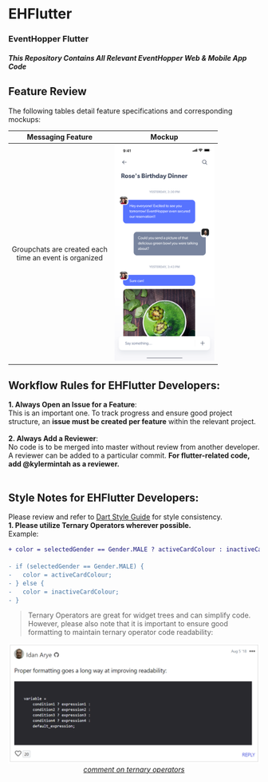 # EHFlutter <br> 
### EventHopper Flutter
##### This Repository Contains All Relevant EventHopper Web & Mobile App Code

## Feature Review

The following tables detail feature specifications and corresponding mockups:

<center>

Messaging Feature             |  Mockup
:-------------------------:|:-------------------------:
Groupchats are created each <br/> time an event is organized |  <img src="docs/Messages.png" alt="drawing" width="200"/>

</center>

## Workflow Rules for EHFlutter Developers: 
**1. Always Open an Issue for a Feature**: <br>
This is an important one. To track progress and ensure good project structure, an **issue must be created per feature** within the relevant project. <br><br>
**2. Always Add a Reviewer**: <br>
No code is to be merged into master without review from another developer. A reviewer can be added to a particular commit. **For flutter-related code, add @kylermintah as a reviewer.**<br><br>

## Style Notes for EHFlutter Developers: <br>
Please review and refer to [Dart Style Guide](https://dart.dev/guides/language/effective-dart/style) for style consistency.
<br>
**1. Please utilize Ternary Operators wherever possible.** <br> Example: <br>
```diff
+ color = selectedGender == Gender.MALE ? activeCardColour : inactiveCardColour

- if (selectedGender == Gender.MALE) {
-   color = activeCardColour;
- } else {
-   color = inactiveCardColour;
- }
```

>Ternary Operators are great for widget trees and can simplify code. However, please also note that it is important to ensure good formatting to maintain ternary operator code readability:<br>
<p align="center">
<img src="./docs/thecaseforternaryoperator.PNG" alt="drawing" width="600"/>
<em><br><a href="https://dev.to/shreyasminocha/what-do-you-think-about-the-ternary-operator-5ajg" target="_blank">comment on ternary operators</a></em>
</p>
